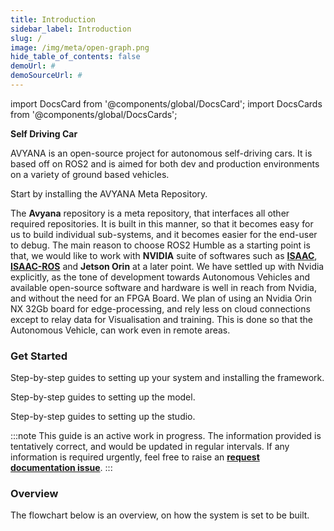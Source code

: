 ```yaml
---
title: Introduction
sidebar_label: Introduction
slug: /
image: /img/meta/open-graph.png
hide_table_of_contents: false
demoUrl: #
demoSourceUrl: #
---
```


import DocsCard from '@components/global/DocsCard';
import DocsCards from '@components/global/DocsCards';

<head>
  <title>Self Driving Car - Introduction </title>
    <style>{` :root { --doc-item-container-width:60rem; } `}</style>    
</head>

**Self Driving Car**

AVYANA is an open-source project for autonomous self-driving cars. It is based off on ROS2 and is aimed for both dev and production environments on a variety of ground based vehicles.

<DocsCards>
  <DocsCard header="Avyana" href="https://github.com/Avyana-Tech/Avyana.git" icon="/img/meta/light_logo.png">
      <p>Start by installing the AVYANA Meta Repository.</p>
  </DocsCard>
</DocsCards>

The **Avyana** repository is a meta repository, that interfaces all other required repositories. It is built in this manner, so that it becomes easy for us to build individual sub-systems, and it becomes easier for the end-user to debug. The main reason to choose ROS2 Humble as a starting point is that, we would like to work with **NVIDIA** suite of softwares such as **[ISAAC](https://developer.nvidia.com/isaac-sim)**, **[ISAAC-ROS](https://github.com/NVIDIA-ISAAC-ROS)** and **Jetson Orin** at a later point. We have settled up with Nvidia explicitly, as the tone of development towards Autonomous Vehicles and available open-source software and hardware is well in reach from Nvidia, and without the need for an FPGA Board. We plan of using an Nvidia Orin NX 32Gb board for edge-processing, and rely less on cloud connections except to relay data for Visualisation and training. This is done so that the Autonomous Vehicle, can work even in remote areas. 



<intro-end />

### Get Started

<DocsCards>
  <DocsCard header="Avyana Software" href="/Avyana_Software/installation" icon="/img/meta/light_logo.png">
    <p>Step-by-step guides to setting up your system and installing the framework.</p>
  </DocsCard>

  <DocsCard header="Avyana Model" href="/model" icon="/img/meta/light_logo.png">
    <p>Step-by-step guides to setting up the model.</p>
  </DocsCard>

  <DocsCard header="Avyana Studio" href="/studio" icon="/img/meta/light_logo.png">
    <p>Step-by-step guides to setting up the studio.</p>
  </DocsCard>
</DocsCards>

:::note
This guide is an active work in progress. The information provided is tentatively correct, and would be updated in regular intervals. If any information is required urgently, feel free to raise an **[request documentation issue](https://github.com/Avyana-Tech/docs/issues/new?assignees=REGATTE&labels=documentation&template=documentation-request.md&title=REQUEST+DOCUMENTATION)**.
:::

### Overview 

The flowchart below is an overview, on how the system is set to be built.


